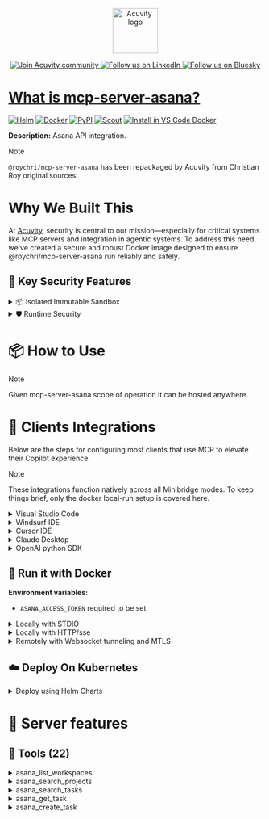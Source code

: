 <p align="center">
  <a href="https://acuvity.ai">
    <picture>
      <img src="https://mma.prnewswire.com/media/2544052/Acuvity__Logo.jpg" height="90" alt="Acuvity logo"/>
    </picture>
  </a>
</p>
<p align="center">
  <a href="https://discord.gg/BkU7fBkrNk">
    <img src="https://img.shields.io/badge/Acuvity-Join-7289DA?logo=discord&logoColor=fff" alt="Join Acuvity community" />
  </a>
<a href="https://www.linkedin.com/company/acuvity/">
    <img src="https://img.shields.io/badge/LinkedIn-Follow-7289DA" alt="Follow us on LinkedIn" />
  </a>
<a href="https://bsky.app/profile/acuvity.bsky.social">
    <img src="https://img.shields.io/badge/Bluesky-Follow-7289DA"?logo=bluesky&logoColor=fff" alt="Follow us on Bluesky" />
</p>


# What is mcp-server-asana?

[![Helm](https://img.shields.io/badge/1.0.0-3775A9?logo=helm&label=Charts&logoColor=fff)](https://hub.docker.com/r/acuvity/mcp-server-asana/tags/)
[![Docker](https://img.shields.io/docker/image-size/acuvity/mcp-server-asana/1.7.0?logo=docker&logoColor=fff&label=1.7.0)](https://hub.docker.com/r/acuvity/mcp-server-asana)
[![PyPI](https://img.shields.io/badge/1.7.0-3775A9?logo=pypi&logoColor=fff&label=@roychri/mcp-server-asana)](https://github.com/roychri/mcp-server-asana)
[![Scout](https://img.shields.io/badge/Active-3775A9?logo=docker&logoColor=fff&label=Scout)](https://hub.docker.com/r/acuvity/mcp-server-fetch/)
[![Install in VS Code Docker](https://img.shields.io/badge/VS_Code-One_click_install-0078d7?logo=githubcopilot)](https://insiders.vscode.dev/redirect/mcp/install?name=mcp-server-asana&config=%7B%22args%22%3A%5B%22run%22%2C%22-i%22%2C%22--rm%22%2C%22--read-only%22%2C%22-e%22%2C%22ASANA_ACCESS_TOKEN%22%2C%22docker.io%2Facuvity%2Fmcp-server-asana%3A1.7.0%22%5D%2C%22command%22%3A%22docker%22%7D)

**Description:** Asana API integration.

> [!NOTE]
> `@roychri/mcp-server-asana` has been repackaged by Acuvity from Christian Roy original sources.

# Why We Built This

At [Acuvity](https://acuvity.ai), security is central to our mission—especially for critical systems like MCP servers and integration in agentic systems.
To address this need, we've created a secure and robust Docker image designed to ensure @roychri/mcp-server-asana run reliably and safely.

## 🔐 Key Security Features

<details>
<summary>📦 Isolated Immutable Sandbox </summary>

- **Isolated Execution**: All tools run within secure, containerized sandboxes to enforce process isolation and prevent lateral movement.
- **Non-root by Default**: Enforces least-privilege principles, minimizing the impact of potential security breaches.
- **Read-only Filesystem**: Ensures runtime immutability, preventing unauthorized modification.
- **Version Pinning**: Guarantees consistency and reproducibility across deployments by locking tool and dependency versions.
- **CVE Scanning**: Continuously scans images for known vulnerabilities using [Docker Scout](https://docs.docker.com/scout/) to support proactive mitigation.
- **SBOM & Provenance**: Delivers full supply chain transparency by embedding metadata and traceable build information."
</details>

<details>
<summary>🛡️ Runtime Security</summary>

**Minibridge Integration**: [Minibridge](https://github.com/acuvity/minibridge) establishes secure Agent-to-MCP connectivity, supports Rego/HTTP-based policy enforcement 🕵️, and simplifies orchestration.

Minibridge includes built-in guardrails that protect MCP server integrity and detect suspicious behaviors in real-time.:

- **Integrity Checks**: Ensures authenticity with runtime component hashing.
- **Threat Detection & Prevention with built-in Rego Policy**:
  - Covert‐instruction screening: Blocks any tool description or call arguments that match a wide list of "hidden prompt" phrases (e.g., "do not tell", "ignore previous instructions", Unicode steganography).
  - Schema-key misuse guard: Rejects tools or call arguments that expose internal-reasoning fields such as note, debug, context, etc., preventing jailbreaks that try to surface private metadata.
  - Sensitive-resource exposure check: Denies tools whose descriptions - or call arguments - reference paths, files, or patterns typically associated with secrets (e.g., .env, /etc/passwd, SSH keys).
  - Tool-shadowing detector: Flags wording like "instead of using" that might instruct an assistant to replace or override an existing tool with a different behavior.
  - Cross-tool ex-filtration filter: Scans responses and tool descriptions for instructions to invoke external tools not belonging to this server.
  - Credential / secret redaction mutator: Automatically replaces recognised tokens formats with `[REDACTED]` in outbound content.

These controls ensure robust runtime integrity, prevent unauthorized behavior, and provide a foundation for secure-by-design system operations.
</details>


# 📦 How to Use


> [!NOTE]
> Given mcp-server-asana scope of operation it can be hosted anywhere.

# 🧰 Clients Integrations

Below are the steps for configuring most clients that use MCP to elevate their Copilot experience.

> [!NOTE]
> These integrations function natively across all Minibridge modes.
> To keep things brief, only the docker local-run setup is covered here.

<details>
<summary>Visual Studio Code</summary>

To get started immediately, you can use the "one-click" link below:

[![Install in VS Code Docker](https://img.shields.io/badge/VS_Code-One_click_install-0078d7?logo=githubcopilot)](https://insiders.vscode.dev/redirect/mcp/install?name=mcp-server-asana&config=%7B%22args%22%3A%5B%22run%22%2C%22-i%22%2C%22--rm%22%2C%22--read-only%22%2C%22-e%22%2C%22ASANA_ACCESS_TOKEN%22%2C%22docker.io%2Facuvity%2Fmcp-server-asana%3A1.7.0%22%5D%2C%22command%22%3A%22docker%22%7D)

## Global scope

Press `ctrl + shift + p` and type `Preferences: Open User Settings JSON` to add the following section:

```json
{
  "mcp": {
    "servers": {
      "acuvity-mcp-server-asana": {
        "env": {
          "ASANA_ACCESS_TOKEN": "TO_BE_SET"
        },
        "command": "docker",
        "args": [
          "run",
          "-i",
          "--rm",
          "--read-only",
          "-e",
          "ASANA_ACCESS_TOKEN",
          "docker.io/acuvity/mcp-server-asana:1.7.0"
        ]
      }
    }
  }
}
```

## Workspace scope

In your workspace create a file called `.vscode/mcp.json` and add the following section:

```json
{
  "servers": {
    "acuvity-mcp-server-asana": {
      "env": {
        "ASANA_ACCESS_TOKEN": "TO_BE_SET"
      },
      "command": "docker",
      "args": [
        "run",
        "-i",
        "--rm",
        "--read-only",
        "-e",
        "ASANA_ACCESS_TOKEN",
        "docker.io/acuvity/mcp-server-asana:1.7.0"
      ]
    }
  }
}
```

> To pass secrets you should use the `promptString` input type described in the [Visual Studio Code documentation](https://code.visualstudio.com/docs/copilot/chat/mcp-servers).

</details>

<details>
<summary>Windsurf IDE</summary>

In `~/.codeium/windsurf/mcp_config.json` add the following section:

```json
{
  "mcpServers": {
    "acuvity-mcp-server-asana": {
      "env": {
        "ASANA_ACCESS_TOKEN": "TO_BE_SET"
      },
      "command": "docker",
      "args": [
        "run",
        "-i",
        "--rm",
        "--read-only",
        "-e",
        "ASANA_ACCESS_TOKEN",
        "docker.io/acuvity/mcp-server-asana:1.7.0"
      ]
    }
  }
}
```

See [Windsurf documentation](https://docs.windsurf.com/windsurf/mcp) for more info.

</details>

<details>
<summary>Cursor IDE</summary>

Add the following JSON block to your mcp configuration file:
- `~/.cursor/mcp.json` for global scope
- `.cursor/mcp.json` for project scope

```json
{
  "mcpServers": {
    "acuvity-mcp-server-asana": {
      "env": {
        "ASANA_ACCESS_TOKEN": "TO_BE_SET"
      },
      "command": "docker",
      "args": [
        "run",
        "-i",
        "--rm",
        "--read-only",
        "-e",
        "ASANA_ACCESS_TOKEN",
        "docker.io/acuvity/mcp-server-asana:1.7.0"
      ]
    }
  }
}
```

See [cursor documentation](https://docs.cursor.com/context/model-context-protocol) for more information.

</details>
<details>

<summary>Claude Desktop</summary>

In the `claude_desktop_config.json` configuration file add the following section:

```json
{
  "mcpServers": {
    "acuvity-mcp-server-asana": {
      "env": {
        "ASANA_ACCESS_TOKEN": "TO_BE_SET"
      },
      "command": "docker",
      "args": [
        "run",
        "-i",
        "--rm",
        "--read-only",
        "-e",
        "ASANA_ACCESS_TOKEN",
        "docker.io/acuvity/mcp-server-asana:1.7.0"
      ]
    }
  }
}
```

See [Anthropic documentation](https://docs.anthropic.com/en/docs/agents-and-tools/mcp) for more information.
</details>

<details>
<summary>OpenAI python SDK</summary>

## Running locally

```python
async with MCPServerStdio(
    params={
        "env": {"ASANA_ACCESS_TOKEN":"TO_BE_SET"},
        "command": "docker",
        "args": ["run","-i","--rm","--read-only","-e","ASANA_ACCESS_TOKEN","docker.io/acuvity/mcp-server-asana:1.7.0"]
    }
) as server:
    tools = await server.list_tools()
```

## Running remotely

```python
async with MCPServerSse(
    params={
        "url": "http://<ip>:<port>/sse",
    }
) as server:
    tools = await server.list_tools()
```

See [OpenAI Agents SDK docs](https://openai.github.io/openai-agents-python/mcp/) for more info.

</details>

## 🐳 Run it with Docker
**Environment variables:**
  - `ASANA_ACCESS_TOKEN` required to be set


<details>
<summary>Locally with STDIO</summary>

In your client configuration set:

- command: `docker`
- arguments: `run -i --rm --read-only -e ASANA_ACCESS_TOKEN docker.io/acuvity/mcp-server-asana:1.7.0`

</details>

<details>
<summary>Locally with HTTP/sse</summary>

Simply run as:

```console
docker run -i --rm --read-only -e ASANA_ACCESS_TOKEN docker.io/acuvity/mcp-server-asana:1.7.0
```

Add `-p <localport>:8000` to expose the port.

Then on your application/client, you can configure to use something like:

```json
{
  "mcpServers": {
    "acuvity-mcp-server-asana": {
      "url": "http://localhost:<localport>/sse",
    }
  }
}
```

You might have to use different ports for different tools.

</details>

<details>
<summary>Remotely with Websocket tunneling and MTLS </summary>

> This section assume you are familiar with TLS and certificates and will require:
> - a server certificate with proper DNS/IP field matching your tool deployment.
> - a client-ca used to sign client certificates

1. Start the server in `backend` mode
 - add an environment variable like `-e MINIBRIDGE_MODE=backend`
 - add the TLS certificates (recommended) through a volume let's say `/certs` ex (`-v $PWD/certs:/certs`)
 - instruct minibridge to use those certs with
   - `-e MINIBRIDGE_TLS_SERVER_CERT=/certs/server-cert.pem`
   - `-e MINIBRIDGE_TLS_SERVER_KEY=/certs/server-key.pem`
   - `-e MINIBRIDGE_TLS_SERVER_KEY_PASS=optional`
   - `-e MINIBRIDGE_TLS_SERVER_CLIENT_CA=/certs/client-ca.pem`

2. Start `minibridge` locally in frontend mode:
  - Get [minibridge](https://github.com/acuvity/minibridge) binary for your OS.

In your client configuration, Minibridge works like any other STDIO command.

Example for Claude Desktop:

```json
{
  "mcpServers": {
    "acuvity-mcp-server-asana": {
      "command": "minibridge",
      "args": ["frontend", "--backend", "wss://<remote-url>:8000/ws", "--tls-client-backend-ca", "/path/to/ca/that/signed/the/server-cert.pem/ca.pem", "--tls-client-cert", "/path/to/client-cert.pem", "--tls-client-key", "/path/to/client-key.pem"]
    }
  }
}
```

That's it.

Of course there are plenty of other options that minibridge can provide.

Don't be shy to ask question either.

</details>

## ☁️ Deploy On Kubernetes

<details>
<summary>Deploy using Helm Charts</summary>

### Chart settings requirements

This chart requires some mandatory information to be installed.

**Mandatory Secrets**:
  - `ASANA_ACCESS_TOKEN` secret to be set as secrets.ASANA_ACCESS_TOKEN either by `.value` or from existing with `.valueFrom`

### How to install

You can inspect the chart:

```console
helm show chart oci://docker.io/acuvity/mcp-server-asana --version 1.0.0-
````

You can inspect the values that you can configure:

```console
helm show values oci://docker.io/acuvity/mcp-server-asana --version 1.0.0
````

Install with helm

```console
helm install mcp-server-asana oci://docker.io/acuvity/mcp-server-asana --version 1.0.0
```

From there your MCP server mcp-server-asana will be reachable by default through `http/sse` from inside the cluster using the Kubernetes Service `mcp-server-asana` on port `8000` by default. You can change that by looking at the `service` section of the `values.yaml` file.

### How to Monitor

The deployment will create a Kubernetes service with a `healthPort`, that is used for liveness probes and readiness probes. This health port can also be used by the monitoring stack of your choice and exposes metrics under the `/metrics` path.

See full charts [Readme](https://github.com/acuvity/mcp-servers-registry/tree/main/mcp-server-asana/charts/mcp-server-asana/README.md) for more details about settings.

</details>

# 🧠 Server features

## 🧰 Tools (22)
<details>
<summary>asana_list_workspaces</summary>

**Description**:

```
List all available workspaces in Asana
```

**Parameter**:

| Name | Type | Description | Required? |
|-----------|------|-------------|-----------|
| opt_fields | string | Comma-separated list of optional fields to include | No
</details>
<details>
<summary>asana_search_projects</summary>

**Description**:

```
Search for projects in Asana using name pattern matching
```

**Parameter**:

| Name | Type | Description | Required? |
|-----------|------|-------------|-----------|
| archived | boolean | Only return archived projects | No
| name_pattern | string | Regular expression pattern to match project names | Yes
| opt_fields | string | Comma-separated list of optional fields to include | No
| workspace | string | The workspace to search in | Yes
</details>
<details>
<summary>asana_search_tasks</summary>

**Description**:

```
Search tasks in a workspace with advanced filtering options
```

**Parameter**:

| Name | Type | Description | Required? |
|-----------|------|-------------|-----------|
| assigned_by_any | string | Comma-separated list of user IDs | No
| assigned_by_not | string | Comma-separated list of user IDs to exclude | No
| assignee_any | string | Comma-separated list of user IDs | No
| assignee_not | string | Comma-separated list of user IDs to exclude | No
| commented_on_by_not | string | Comma-separated list of user IDs to exclude | No
| completed | boolean | Filter for completed tasks | No
| completed_at_after | string | ISO 8601 datetime string | No
| completed_at_before | string | ISO 8601 datetime string | No
| completed_on | string | ISO 8601 date string or null | No
| completed_on_after | string | ISO 8601 date string | No
| completed_on_before | string | ISO 8601 date string | No
| created_at_after | string | ISO 8601 datetime string | No
| created_at_before | string | ISO 8601 datetime string | No
| created_by_any | string | Comma-separated list of user IDs | No
| created_by_not | string | Comma-separated list of user IDs to exclude | No
| created_on | string | ISO 8601 date string or null | No
| created_on_after | string | ISO 8601 date string | No
| created_on_before | string | ISO 8601 date string | No
| custom_fields | object | Object containing custom field filters. Keys should be in the format "{gid}.{operation}" where operation can be:
- {gid}.is_set: Boolean - For all custom field types, check if value is set
- {gid}.value: String|Number|String(enum_option_gid) - Direct value match for Text, Number or Enum fields
- {gid}.starts_with: String - For Text fields only, check if value starts with string
- {gid}.ends_with: String - For Text fields only, check if value ends with string
- {gid}.contains: String - For Text fields only, check if value contains string
- {gid}.less_than: Number - For Number fields only, check if value is less than number
- {gid}.greater_than: Number - For Number fields only, check if value is greater than number

Example: { "12345.value": "high", "67890.contains": "urgent" } | No
| due_at_after | string | ISO 8601 datetime string | No
| due_at_before | string | ISO 8601 datetime string | No
| due_on | string | ISO 8601 date string or null | No
| due_on_after | string | ISO 8601 date string | No
| due_on_before | string | ISO 8601 date string | No
| followers_not | string | Comma-separated list of user IDs to exclude | No
| has_attachment | boolean | Filter for tasks with attachments | No
| is_blocked | boolean | Filter for tasks with incomplete dependencies | No
| is_blocking | boolean | Filter for incomplete tasks with dependents | No
| is_subtask | boolean | Filter for subtasks | No
| liked_by_not | string | Comma-separated list of user IDs to exclude | No
| modified_at_after | string | ISO 8601 datetime string | No
| modified_at_before | string | ISO 8601 datetime string | No
| modified_on | string | ISO 8601 date string or null | No
| modified_on_after | string | ISO 8601 date string | No
| modified_on_before | string | ISO 8601 date string | No
| opt_fields | string | Comma-separated list of optional fields to include | No
| portfolios_any | string | Comma-separated list of portfolio IDs | No
| projects_all | string | Comma-separated list of project IDs that must all match | No
| projects_any | string | Comma-separated list of project IDs | No
| projects_not | string | Comma-separated list of project IDs to exclude | No
| resource_subtype | string | Filter by task subtype (e.g. milestone) | No
| sections_all | string | Comma-separated list of section IDs that must all match | No
| sections_any | string | Comma-separated list of section IDs | No
| sections_not | string | Comma-separated list of section IDs to exclude | No
| sort_ascending | boolean | Sort in ascending order | No
| sort_by | string | Sort by: due_date, created_at, completed_at, likes, modified_at | No
| start_on | string | ISO 8601 date string or null | No
| start_on_after | string | ISO 8601 date string | No
| start_on_before | string | ISO 8601 date string | No
| tags_all | string | Comma-separated list of tag IDs that must all match | No
| tags_any | string | Comma-separated list of tag IDs | No
| tags_not | string | Comma-separated list of tag IDs to exclude | No
| teams_any | string | Comma-separated list of team IDs | No
| text | string | Text to search for in task names and descriptions | No
| workspace | string | The workspace to search in | Yes
</details>
<details>
<summary>asana_get_task</summary>

**Description**:

```
Get detailed information about a specific task
```

**Parameter**:

| Name | Type | Description | Required? |
|-----------|------|-------------|-----------|
| opt_fields | string | Comma-separated list of optional fields to include | No
| task_id | string | The task ID to retrieve | Yes
</details>
<details>
<summary>asana_create_task</summary>

**Description**:

```
Create a new task in a project
```

**Parameter**:

| Name | Type | Description | Required? |
|-----------|------|-------------|-----------|
| assignee | string | Assignee (can be 'me' or a user ID) | No
| custom_fields | object | Object mapping custom field GID strings to their values. For enum fields use the enum option GID as the value. | No
| due_on | string | Due date in YYYY-MM-DD format | No
| followers | array | Array of user IDs to add as followers | No
| html_notes | string | HTML-like formatted description of the task. Does not support ALL HTML tags. Only a subset. The only allowed TAG in the HTML are: <body> <h1> <h2> <ol> <ul> <li> <strong> <em> <u> <s> <code> <pre> <blockquote> <a data-asana-type="" data-asana-gid=""> <hr> <img> <table> <tr> <td>. No other tags are allowed. Use the \n to create a newline. Do not use \n after <body>. Example: <body><h1>Motivation</h1>
A customer called in to complain
<h1>Goal</h1>
Fix the problem</body> | No
| name | string | Name of the task | Yes
| notes | string | Description of the task | No
| parent | string | The parent task ID to set this task under | No
| project_id | string | The project to create the task in | Yes
| projects | array | Array of project IDs to add this task to | No
| resource_subtype | string | The type of the task. Can be one of 'default_task' or 'milestone' | No
</details>
<details>
<summary>asana_get_task_stories</summary>

**Description**:

```
Get comments and stories for a specific task
```

**Parameter**:

| Name | Type | Description | Required? |
|-----------|------|-------------|-----------|
| opt_fields | string | Comma-separated list of optional fields to include | No
| task_id | string | The task ID to get stories for | Yes
</details>
<details>
<summary>asana_update_task</summary>

**Description**:

```
Update an existing task's details
```

**Parameter**:

| Name | Type | Description | Required? |
|-----------|------|-------------|-----------|
| assignee | string | New assignee (can be 'me' or a user ID) | No
| completed | boolean | Mark task as completed or not | No
| custom_fields | object | Object mapping custom field GID strings to their values. For enum fields use the enum option GID as the value. | No
| due_on | string | New due date in YYYY-MM-DD format | No
| name | string | New name for the task | No
| notes | string | New description for the task | No
| resource_subtype | string | The type of the task. Can be one of 'default_task' or 'milestone' | No
| task_id | string | The task ID to update | Yes
</details>
<details>
<summary>asana_get_project</summary>

**Description**:

```
Get detailed information about a specific project
```

**Parameter**:

| Name | Type | Description | Required? |
|-----------|------|-------------|-----------|
| opt_fields | string | Comma-separated list of optional fields to include | No
| project_id | string | The project ID to retrieve | Yes
</details>
<details>
<summary>asana_get_project_task_counts</summary>

**Description**:

```
Get the number of tasks in a project
```

**Parameter**:

| Name | Type | Description | Required? |
|-----------|------|-------------|-----------|
| opt_fields | string | Comma-separated list of optional fields to include | No
| project_id | string | The project ID to get task counts for | Yes
</details>
<details>
<summary>asana_get_project_sections</summary>

**Description**:

```
Get sections in a project
```

**Parameter**:

| Name | Type | Description | Required? |
|-----------|------|-------------|-----------|
| opt_fields | string | Comma-separated list of optional fields to include | No
| project_id | string | The project ID to get sections for | Yes
</details>
<details>
<summary>asana_create_task_story</summary>

**Description**:

```
Create a comment or story on a task
```

**Parameter**:

| Name | Type | Description | Required? |
|-----------|------|-------------|-----------|
| opt_fields | string | Comma-separated list of optional fields to include | No
| task_id | string | The task ID to add the story to | Yes
| text | string | The text content of the story/comment | Yes
</details>
<details>
<summary>asana_add_task_dependencies</summary>

**Description**:

```
Set dependencies for a task
```

**Parameter**:

| Name | Type | Description | Required? |
|-----------|------|-------------|-----------|
| dependencies | array | Array of task IDs that this task depends on | Yes
| task_id | string | The task ID to add dependencies to | Yes
</details>
<details>
<summary>asana_add_task_dependents</summary>

**Description**:

```
Set dependents for a task (tasks that depend on this task)
```

**Parameter**:

| Name | Type | Description | Required? |
|-----------|------|-------------|-----------|
| dependents | array | Array of task IDs that depend on this task | Yes
| task_id | string | The task ID to add dependents to | Yes
</details>
<details>
<summary>asana_create_subtask</summary>

**Description**:

```
Create a new subtask for an existing task
```

**Parameter**:

| Name | Type | Description | Required? |
|-----------|------|-------------|-----------|
| assignee | string | Assignee (can be 'me' or a user ID) | No
| due_on | string | Due date in YYYY-MM-DD format | No
| name | string | Name of the subtask | Yes
| notes | string | Description of the subtask | No
| opt_fields | string | Comma-separated list of optional fields to include | No
| parent_task_id | string | The parent task ID to create the subtask under | Yes
</details>
<details>
<summary>asana_get_multiple_tasks_by_gid</summary>

**Description**:

```
Get detailed information about multiple tasks by their GIDs (maximum 25 tasks)
```

**Parameter**:

| Name | Type | Description | Required? |
|-----------|------|-------------|-----------|
| opt_fields | string | Comma-separated list of optional fields to include | No
| task_ids | any | Array or comma-separated string of task GIDs to retrieve (max 25) | Yes
</details>
<details>
<summary>asana_get_project_status</summary>

**Description**:

```
Get a project status update
```

**Parameter**:

| Name | Type | Description | Required? |
|-----------|------|-------------|-----------|
| opt_fields | string | Comma-separated list of optional fields to include | No
| project_status_gid | string | The project status GID to retrieve | Yes
</details>
<details>
<summary>asana_get_project_statuses</summary>

**Description**:

```
Get all status updates for a project
```

**Parameter**:

| Name | Type | Description | Required? |
|-----------|------|-------------|-----------|
| limit | number | Results per page (1-100) | No
| offset | string | Pagination offset token | No
| opt_fields | string | Comma-separated list of optional fields to include | No
| project_gid | string | The project GID to get statuses for | Yes
</details>
<details>
<summary>asana_create_project_status</summary>

**Description**:

```
Create a new status update for a project
```

**Parameter**:

| Name | Type | Description | Required? |
|-----------|------|-------------|-----------|
| color | string | The color of the status (green, yellow, red) | No
| html_text | string | HTML formatted text for the status update | No
| opt_fields | string | Comma-separated list of optional fields to include | No
| project_gid | string | The project GID to create the status for | Yes
| text | string | The text content of the status update | Yes
| title | string | The title of the status update | No
</details>
<details>
<summary>asana_delete_project_status</summary>

**Description**:

```
Delete a project status update
```

**Parameter**:

| Name | Type | Description | Required? |
|-----------|------|-------------|-----------|
| project_status_gid | string | The project status GID to delete | Yes
</details>
<details>
<summary>asana_set_parent_for_task</summary>

**Description**:

```
Set the parent of a task and position the subtask within the other subtasks of that parent
```

**Parameter**:

| Name | Type | Description | Required? |
|-----------|------|-------------|-----------|
| data | any | not set | Yes
| opts | any | not set | No
| task_id | string | The task ID to operate on | Yes
</details>
<details>
<summary>asana_get_tasks_for_tag</summary>

**Description**:

```
Get tasks for a specific tag
```

**Parameter**:

| Name | Type | Description | Required? |
|-----------|------|-------------|-----------|
| limit | integer | The number of objects to return per page. The value must be between 1 and 100. | No
| offset | string | An offset to the next page returned by the API. | No
| opt_fields | string | Comma-separated list of optional fields to include | No
| opt_pretty | boolean | Provides the response in a 'pretty' format | No
| tag_gid | string | The tag GID to retrieve tasks for | Yes
</details>
<details>
<summary>asana_get_tags_for_workspace</summary>

**Description**:

```
Get tags in a workspace
```

**Parameter**:

| Name | Type | Description | Required? |
|-----------|------|-------------|-----------|
| limit | integer | Results per page. The number of objects to return per page. The value must be between 1 and 100. | No
| offset | string | Offset token. An offset to the next page returned by the API. | No
| opt_fields | string | Comma-separated list of optional fields to include | No
| workspace_gid | string | Globally unique identifier for the workspace or organization | Yes
</details>

## 📝 Prompts (3)
<details>
<summary>task-summary</summary>

**Description**:

```
Get a summary and status update for a task based on its notes, custom fields and comments
```

**Parameter**:

| Argument | Description | Required |
|-----------|------|-------------|
| task_id | The task ID to get summary for |Yes |
<details>
<summary>task-completeness</summary>

**Description**:

```
Analyze if a task description contains all necessary details for completion
```

**Parameter**:

| Argument | Description | Required |
|-----------|------|-------------|
| task_id | The task ID or URL to analyze |Yes |
<details>
<summary>create-task</summary>

**Description**:

```
Create a new task with specified details
```

**Parameter**:

| Argument | Description | Required |
|-----------|------|-------------|
| project_name | The name of the Asana project where the task should be created |Yes |
| title | The title of the task |Yes |
| notes | Notes or description for the task |No |
| due_date | Due date for the task (YYYY-MM-DD format) |No |

</details>


# 🔐 Resource SBOM

Minibridge will perform hash checks for the following resources. The hashes are given as references and are the sha256 sum of the description.

| Resource | Name | Parameter | Hash |
|-----------|------|------|------|
| prompts | create-task | description | ef2bf4cf1171403456efde64e512f1dc747f67226648eb0c3f6ebb721b902f7e |
| prompts | create-task | due_date | 1e9af4d07246b3de2b2ee3316103f70f0e3d648468ad2aef9af559062d253519 |
| prompts | create-task | notes | dca1a8296d13ab4754cc93b2d923e9510ab40c78b50484bccb657eb729764a81 |
| prompts | create-task | project_name | 3c496caa6cb9b444ad71730074c988cab465fa225bb0ababcd2d4701eb62901d |
| prompts | create-task | title | d8da4c4d3526af1a57622c424e319610776173949629e64383033f6f28dae876 |
| prompts | task-completeness | description | 11bb9c71cd8e51785c11222bec854455afccb24cd853d2ff74d7ba3946128571 |
| prompts | task-completeness | task_id | f78e647c34a2c96b7bff023f520ca2f6ff4d71e4f317496df44810658bcef098 |
| prompts | task-summary | description | 2cff30a50d2c96dd1e2b6d1ad2d4745e683fa0962a22e4ece0fafa161f059edd |
| prompts | task-summary | task_id | 3dfdc18e1f23a15b26832b738fa25ebf48853051fdfedf4e07c84f431911c71d |
| tools | asana_add_task_dependencies | description | d32fd56574de2103751c42911a3affc7c05a3b2460d1e89447ea8853a7f1593b |
| tools | asana_add_task_dependencies | dependencies | 96bb442490ee7e72d93d93f218793bd6cd46e72ec0f11edda34e34c1b6502d78 |
| tools | asana_add_task_dependencies | task_id | aef1a766ee8802da1a26638a2faaf698606b7cde85b7926023611f201d497dc4 |
| tools | asana_add_task_dependents | description | 14c2a23582926adb7eeeb9ed296c9faf28328008c2b75325b2c3fff91489d0fa |
| tools | asana_add_task_dependents | dependents | 1def03152a648aa9a30854aa779859c4a9b24eaa59acb1e16f9222e680ad1202 |
| tools | asana_add_task_dependents | task_id | 80039f1dc430aa74b03e88a6790e2077f45d64ac102fe4cad0e439e28833ae9f |
| tools | asana_create_project_status | description | da53f764cc00160e25327399e97957c0037b398a87a8306c77a8a94930e73c31 |
| tools | asana_create_project_status | color | 26b22f769724651fedb8492940742a416d38f415ee786b4667c6c5baef2abc2e |
| tools | asana_create_project_status | html_text | 278c495b02ced56ed50a9c44582a364db6badd0e35994d949bbd8d5762f5558a |
| tools | asana_create_project_status | opt_fields | 9dda551c97262cd3016e2f2352c352c6a64ffa383d9a2e75b785dee100cd5bed |
| tools | asana_create_project_status | project_gid | a93ee08cbd122d9d4e72de0b1176a02f43295e8d541927460a26efbafb5337c2 |
| tools | asana_create_project_status | text | 89a70b218beefe9b17e464be6bac085a5365533f690d3232dcbfdb637ca739d3 |
| tools | asana_create_project_status | title | b8017abc5b8970caef50fce2f38efbee50f0e4eecd4ad76ad133fb2849c69c59 |
| tools | asana_create_subtask | description | 70f4f8d795b562bc5fefa2963283c979a40de3a92acd90cc7186d7d171507b9a |
| tools | asana_create_subtask | assignee | bc5272b7abc6993a6ab294cf3725ded994c0b607e164004a77b1b577ab49d49b |
| tools | asana_create_subtask | due_on | 21e135937bb93d6ed0f232d5dbe842929b58ab5130cafe9be7dcba837203bea8 |
| tools | asana_create_subtask | name | e06f72dfe1ec9bd043e1bd43c1a1c0d91a52363ba61bc25dfc5060b9c74bedbb |
| tools | asana_create_subtask | notes | cec0f204e6a1b639ccabc452ecb5d36eccd7c3cd419c47735cdda5359af0fe03 |
| tools | asana_create_subtask | opt_fields | 9dda551c97262cd3016e2f2352c352c6a64ffa383d9a2e75b785dee100cd5bed |
| tools | asana_create_subtask | parent_task_id | 70a8662aef3eeb608d507118768bbc831bd98072ad6a9aab209097d524d8955d |
| tools | asana_create_task | description | c23c7e418e4ec60ecf4c87af245649dcac85bf197620b39803ac4f081b12f447 |
| tools | asana_create_task | assignee | bc5272b7abc6993a6ab294cf3725ded994c0b607e164004a77b1b577ab49d49b |
| tools | asana_create_task | custom_fields | f0d14e376ebca9bb027f0238cf0cd8aef43ee4a9b777dd396bb7fd838a9283cd |
| tools | asana_create_task | due_on | 21e135937bb93d6ed0f232d5dbe842929b58ab5130cafe9be7dcba837203bea8 |
| tools | asana_create_task | followers | c7409785bdb367b99dfc71805a449a78170fd2c9362986f1905d94b812cdd3b5 |
| tools | asana_create_task | html_notes | 86ad39ec2a222c3e284f4cf480188d677bc9255e820f8f8ec962db060fdbea11 |
| tools | asana_create_task | name | 5362f769279c77085e52d04dc2f152827490059c61f5ed6d1996c37f87acb710 |
| tools | asana_create_task | notes | e2e7e8c11e7e795951b86786622612b34e22f9f055de975624246c0b2d9be26e |
| tools | asana_create_task | parent | 457dada16f09c3ebceb339d96fd964cdcc47076118fc424e278b430ed1a1503f |
| tools | asana_create_task | project_id | 4ca4b40fe8cddec1509564149f0946c089ca481daf2ffdf3367364342fd3f269 |
| tools | asana_create_task | projects | d4614a5cdc125e77cf18255bd75535a4ca9f0fa32cef10471d7031d67be18979 |
| tools | asana_create_task | resource_subtype | 5fe76412323c750c22bcb1ea9eb80b417084ed611989ba580a3467519cd04bde |
| tools | asana_create_task_story | description | 58e383048a725fe7119ac9fd8709c634e04002a06e9b732e87f0ba18143ecf86 |
| tools | asana_create_task_story | opt_fields | 9dda551c97262cd3016e2f2352c352c6a64ffa383d9a2e75b785dee100cd5bed |
| tools | asana_create_task_story | task_id | c6e6c0498aeb696b7ff1be3c6aa0af1079373733077095b30f932ff3b45b88e4 |
| tools | asana_create_task_story | text | 4f5b962be5c656efa99679c8666c023ee9dab29e86b482f169105141bacaaf52 |
| tools | asana_delete_project_status | description | 052d463f46c857d1ed8168dddc0b67f485756d5c1f4139e2e39ff502aeceb07a |
| tools | asana_delete_project_status | project_status_gid | 4fb1620efecca77fbb3369b7a097e53a960a8a3accca6c447f5804a9c6ecac5d |
| tools | asana_get_multiple_tasks_by_gid | description | 19641b140af5b31751be9c3260772fc4b8853121b6136af8b84dd93f63886cf7 |
| tools | asana_get_multiple_tasks_by_gid | opt_fields | 9dda551c97262cd3016e2f2352c352c6a64ffa383d9a2e75b785dee100cd5bed |
| tools | asana_get_multiple_tasks_by_gid | task_ids | cb5c3313d3887c72636a9800b3ac8896441dc84cd094b986c4dd1347ac60cbd4 |
| tools | asana_get_project | description | a20ba6be15b4a0732c9eae9cbc067ebe85c7a002bcaeb380fd4d40e8f1c00113 |
| tools | asana_get_project | opt_fields | 9dda551c97262cd3016e2f2352c352c6a64ffa383d9a2e75b785dee100cd5bed |
| tools | asana_get_project | project_id | 77d7e81f188b6ad66f5f3cecdae26ab5bf37a82e1fc3df8af450991d676e0536 |
| tools | asana_get_project_sections | description | 5d252b58dbb43470b9d65504aa614e071eb6818edb74fee9c65271f2fb8c7862 |
| tools | asana_get_project_sections | opt_fields | 9dda551c97262cd3016e2f2352c352c6a64ffa383d9a2e75b785dee100cd5bed |
| tools | asana_get_project_sections | project_id | 2d0ae1e620a21f8a60fcf983eef80e7a81b6d92631f6cd6ff6daab0f07b5b181 |
| tools | asana_get_project_status | description | 7118d8d7036a9299cb602985f7b71e3d8ca69521e7d7867261d79d5a18d1f640 |
| tools | asana_get_project_status | opt_fields | 9dda551c97262cd3016e2f2352c352c6a64ffa383d9a2e75b785dee100cd5bed |
| tools | asana_get_project_status | project_status_gid | ccd3e275077efe2aaf9f79ad9498f944cb03f392c1eb13901e0d51377cf4da0f |
| tools | asana_get_project_statuses | description | 6aa8858bd2a9af5b987ac9b24f2295aa0244db56712abdd50a70d3eacbfc3a5d |
| tools | asana_get_project_statuses | limit | d03f5766ac9c4149ebd39769582e65a2ff2fc0d348932d0883e67eba49be786a |
| tools | asana_get_project_statuses | offset | 1b228d1b190aa9087ec05ad28810146f9688281055753a2b4d209c5d25172e93 |
| tools | asana_get_project_statuses | opt_fields | 9dda551c97262cd3016e2f2352c352c6a64ffa383d9a2e75b785dee100cd5bed |
| tools | asana_get_project_statuses | project_gid | e9e1afb3c289b591c0949b644140706f0fe82dac31b4cccf250eac57f2284b92 |
| tools | asana_get_project_task_counts | description | d6f55d4556a66caa61bc01b45227e971db414320e04f4fab4877067085e835ac |
| tools | asana_get_project_task_counts | opt_fields | 9dda551c97262cd3016e2f2352c352c6a64ffa383d9a2e75b785dee100cd5bed |
| tools | asana_get_project_task_counts | project_id | a8aca7ab1398a0d47ee2d7a1cdcdd87582b31607b2b851ed4459ad1d1d1b8e42 |
| tools | asana_get_tags_for_workspace | description | bdc0a8cd01a2c49221b7f9445f5e425c9aec0ce604602c8731cffd332e63ca56 |
| tools | asana_get_tags_for_workspace | limit | ffbee25753639cab74591413831f32462f0a3ce0bf6e7457539080e029295044 |
| tools | asana_get_tags_for_workspace | offset | 7bd23006991d2017bd74097ab5334950ac2f0baeada7d99de848fbbb2f133970 |
| tools | asana_get_tags_for_workspace | opt_fields | 9dda551c97262cd3016e2f2352c352c6a64ffa383d9a2e75b785dee100cd5bed |
| tools | asana_get_tags_for_workspace | workspace_gid | 709303f231c1986443ecace03c0258c2ee9e912fcf02ffab14cd6d3352095150 |
| tools | asana_get_task | description | ad4f4d05452acb4fdba248caac9af8af662d342e9cd2027a9d46c30bd565057f |
| tools | asana_get_task | opt_fields | 9dda551c97262cd3016e2f2352c352c6a64ffa383d9a2e75b785dee100cd5bed |
| tools | asana_get_task | task_id | 54cce24b9fc29455ac3e4176308928e73a2af483eac0a870aff7c9c1828f0f2e |
| tools | asana_get_task_stories | description | 9d5f2feea90a3046c65f4c56c11320c2175ae95707678117061b3a82a0c89239 |
| tools | asana_get_task_stories | opt_fields | 9dda551c97262cd3016e2f2352c352c6a64ffa383d9a2e75b785dee100cd5bed |
| tools | asana_get_task_stories | task_id | 3dc6c20c528c6d4968e59790f5f2a339ff0a0a59b30755189b6ebc0f6f5cde48 |
| tools | asana_get_tasks_for_tag | description | a999946fc3dba65bc12315fe1a8acb0de1f38ab80d400acf3e650427b620e920 |
| tools | asana_get_tasks_for_tag | limit | 959b6a6d1a0174ab07754999fa557be7476b33f5f1faeffb58e0cd2be53805c1 |
| tools | asana_get_tasks_for_tag | offset | d13d8b72ea3e2b6408e90178f39e7a3c8846dd7945a655918b83640160f73a5c |
| tools | asana_get_tasks_for_tag | opt_fields | 9dda551c97262cd3016e2f2352c352c6a64ffa383d9a2e75b785dee100cd5bed |
| tools | asana_get_tasks_for_tag | opt_pretty | c6f5338b66c9b8e5e1ac79d470615416cf56cfa89660e8cd880f5cc2ed14e9eb |
| tools | asana_get_tasks_for_tag | tag_gid | 8b8acc5ca48cc7a8100e7801ebf27b5b66754aebba4e67d0f6fed2859d247a5e |
| tools | asana_list_workspaces | description | 8161bb783b898dbae5c7923ed647800435e2cc21946a2d1cf25dd5c2d86f93eb |
| tools | asana_list_workspaces | opt_fields | 9dda551c97262cd3016e2f2352c352c6a64ffa383d9a2e75b785dee100cd5bed |
| tools | asana_search_projects | description | 464076832aa6aa0d18287e6ab64eabbc0e7d289e1b10d854968da7294ff94217 |
| tools | asana_search_projects | archived | f43ae20b80d17f8d7c5fe27dfa6f62efb78adf356122b55c714e44d8014a16e6 |
| tools | asana_search_projects | name_pattern | ca3f077301d162cffb8fb2aa4e1450e7bf253b52df36ed17f09a7f8c6dfadbbb |
| tools | asana_search_projects | opt_fields | 9dda551c97262cd3016e2f2352c352c6a64ffa383d9a2e75b785dee100cd5bed |
| tools | asana_search_projects | workspace | 0dd39fd3a709675b50a1b00477aff61b08b0db83dfc027a52b0279200ac2234a |
| tools | asana_search_tasks | description | d069ea32d7ab496cf2d2566974981ece2e2f7c1942f3dc687c116a0cc7df6b97 |
| tools | asana_search_tasks | assigned_by_any | 7eb49f2f42318bdc2f5872a6f995917f0a36fd5c79d202ba574bec33dda306f5 |
| tools | asana_search_tasks | assigned_by_not | 7e0e0b47086d406881d46a556abba2ce7ae150f08b4d23624b8fbfe41196433b |
| tools | asana_search_tasks | assignee_any | 7eb49f2f42318bdc2f5872a6f995917f0a36fd5c79d202ba574bec33dda306f5 |
| tools | asana_search_tasks | assignee_not | 7e0e0b47086d406881d46a556abba2ce7ae150f08b4d23624b8fbfe41196433b |
| tools | asana_search_tasks | commented_on_by_not | 7e0e0b47086d406881d46a556abba2ce7ae150f08b4d23624b8fbfe41196433b |
| tools | asana_search_tasks | completed | 9720bebca6767230aea9f38bd0d3846d7bcc6376830023ba4325513494520b4b |
| tools | asana_search_tasks | completed_at_after | 85186527dbf79d5fb3301accef0f977e3933572fb73159de7a3a0308e24af8ac |
| tools | asana_search_tasks | completed_at_before | 85186527dbf79d5fb3301accef0f977e3933572fb73159de7a3a0308e24af8ac |
| tools | asana_search_tasks | completed_on | b2ea66c98d136cd7f6a9e9a2cfed4ab6006c65fc844f13641c361c1f1bbd3660 |
| tools | asana_search_tasks | completed_on_after | dda0a3bed416c36d4b2f2aea7a6558d86db2066a27590a378991bd9f3bab5969 |
| tools | asana_search_tasks | completed_on_before | dda0a3bed416c36d4b2f2aea7a6558d86db2066a27590a378991bd9f3bab5969 |
| tools | asana_search_tasks | created_at_after | 85186527dbf79d5fb3301accef0f977e3933572fb73159de7a3a0308e24af8ac |
| tools | asana_search_tasks | created_at_before | 85186527dbf79d5fb3301accef0f977e3933572fb73159de7a3a0308e24af8ac |
| tools | asana_search_tasks | created_by_any | 7eb49f2f42318bdc2f5872a6f995917f0a36fd5c79d202ba574bec33dda306f5 |
| tools | asana_search_tasks | created_by_not | 7e0e0b47086d406881d46a556abba2ce7ae150f08b4d23624b8fbfe41196433b |
| tools | asana_search_tasks | created_on | b2ea66c98d136cd7f6a9e9a2cfed4ab6006c65fc844f13641c361c1f1bbd3660 |
| tools | asana_search_tasks | created_on_after | dda0a3bed416c36d4b2f2aea7a6558d86db2066a27590a378991bd9f3bab5969 |
| tools | asana_search_tasks | created_on_before | dda0a3bed416c36d4b2f2aea7a6558d86db2066a27590a378991bd9f3bab5969 |
| tools | asana_search_tasks | custom_fields | a6f8007a9660510f54b81df8bb01d7659151b257815ec8e8e8d2264cfeb0bd15 |
| tools | asana_search_tasks | due_at_after | 85186527dbf79d5fb3301accef0f977e3933572fb73159de7a3a0308e24af8ac |
| tools | asana_search_tasks | due_at_before | 85186527dbf79d5fb3301accef0f977e3933572fb73159de7a3a0308e24af8ac |
| tools | asana_search_tasks | due_on | b2ea66c98d136cd7f6a9e9a2cfed4ab6006c65fc844f13641c361c1f1bbd3660 |
| tools | asana_search_tasks | due_on_after | dda0a3bed416c36d4b2f2aea7a6558d86db2066a27590a378991bd9f3bab5969 |
| tools | asana_search_tasks | due_on_before | dda0a3bed416c36d4b2f2aea7a6558d86db2066a27590a378991bd9f3bab5969 |
| tools | asana_search_tasks | followers_not | 7e0e0b47086d406881d46a556abba2ce7ae150f08b4d23624b8fbfe41196433b |
| tools | asana_search_tasks | has_attachment | c023e91560f82865e3834dde9b17a855757168eafdc7716c0aadfd5bc0faf9f8 |
| tools | asana_search_tasks | is_blocked | 56390970f1d4e0bad13e8632ead9f2b2d7356d01506621f2eeebcaab6022152d |
| tools | asana_search_tasks | is_blocking | 0e93a058455d31e32609346a4b8dddfaee8d1488287c6182903743eed22356d8 |
| tools | asana_search_tasks | is_subtask | 1e60777fede3609187f61baa7ae9593f4e0b86bf15ff718fba359baece981197 |
| tools | asana_search_tasks | liked_by_not | 7e0e0b47086d406881d46a556abba2ce7ae150f08b4d23624b8fbfe41196433b |
| tools | asana_search_tasks | modified_at_after | 85186527dbf79d5fb3301accef0f977e3933572fb73159de7a3a0308e24af8ac |
| tools | asana_search_tasks | modified_at_before | 85186527dbf79d5fb3301accef0f977e3933572fb73159de7a3a0308e24af8ac |
| tools | asana_search_tasks | modified_on | b2ea66c98d136cd7f6a9e9a2cfed4ab6006c65fc844f13641c361c1f1bbd3660 |
| tools | asana_search_tasks | modified_on_after | dda0a3bed416c36d4b2f2aea7a6558d86db2066a27590a378991bd9f3bab5969 |
| tools | asana_search_tasks | modified_on_before | dda0a3bed416c36d4b2f2aea7a6558d86db2066a27590a378991bd9f3bab5969 |
| tools | asana_search_tasks | opt_fields | 9dda551c97262cd3016e2f2352c352c6a64ffa383d9a2e75b785dee100cd5bed |
| tools | asana_search_tasks | portfolios_any | 5588b55a4dd61f97a68b00dab07b85eec74893087cb3c6db9b2da6c5b93397d1 |
| tools | asana_search_tasks | projects_all | 3b200bd46607d4b1ea3b3601d179ac1ba2ed2074fcaf7b702774bc22e70d40d2 |
| tools | asana_search_tasks | projects_any | 09658d727d1add565727de338ef0f8094f4d86017726a74aba6c1765058e413c |
| tools | asana_search_tasks | projects_not | 8c53877577fd80639448cb8b7412adb2c8f02b1b3c48a372a966d5b938bccb95 |
| tools | asana_search_tasks | resource_subtype | 904584f6130300c6fe85249cd560a86bfddcaa39c45bf85db07eb1f87fc41948 |
| tools | asana_search_tasks | sections_all | 6a115c53de765b526795d041048a6599096d7136cc7c9f11405fbd6d15ec7ec6 |
| tools | asana_search_tasks | sections_any | b0c0d1d99369d6b3fc2ac5c927b4d33281276263df09b0e2940f3aa3cf1045f4 |
| tools | asana_search_tasks | sections_not | 99019184b6c9e090d51b7ad25d9d6c777a65f23cd254033c49e786078d7b07fe |
| tools | asana_search_tasks | sort_ascending | e2049d5ff04f98eef7e4d4a76f062ec03a1d7467a7ba41a90f44d72a0f9f1357 |
| tools | asana_search_tasks | sort_by | 487dbf27e7bdaed5e46aa0ca5130e6f54e5c0f1488bec54bb3181dab46110ec9 |
| tools | asana_search_tasks | start_on | b2ea66c98d136cd7f6a9e9a2cfed4ab6006c65fc844f13641c361c1f1bbd3660 |
| tools | asana_search_tasks | start_on_after | dda0a3bed416c36d4b2f2aea7a6558d86db2066a27590a378991bd9f3bab5969 |
| tools | asana_search_tasks | start_on_before | dda0a3bed416c36d4b2f2aea7a6558d86db2066a27590a378991bd9f3bab5969 |
| tools | asana_search_tasks | tags_all | 3a8d464c1917e4dd20aadfe4b56e127638b8c047ef6351fec6c509beb0120ee7 |
| tools | asana_search_tasks | tags_any | 4787f362850668edbdf18264a52c9be93ad553b2eb9fc16d40d18ff8ff8e4d4b |
| tools | asana_search_tasks | tags_not | 46857065c1ea5bc5382fe474c8c13a941b053f946807680788c01534f54b0d61 |
| tools | asana_search_tasks | teams_any | bf4ccaf927f111a9bc76ad674d9ebb07792c8505441a9ba5d3bf6a82dd782861 |
| tools | asana_search_tasks | text | 748f32e5653b7c6cd34fbf7be7cfd373339bff16de6425988c7fd31744c8106a |
| tools | asana_search_tasks | workspace | 0dd39fd3a709675b50a1b00477aff61b08b0db83dfc027a52b0279200ac2234a |
| tools | asana_set_parent_for_task | description | 517838aca71239a89a56ea48cfbea66c51f39b22c881d42369d1bc9f0ef483c9 |
| tools | asana_set_parent_for_task | task_id | 0c546230157d8d353dc93d0c606ce1ef47d16d192c533d7f5efa4eb9bef30278 |
| tools | asana_update_task | description | 55acdd57cf92287df9615b4eb836ff5b88e8bf29d519fa474fc3db9d1cecf917 |
| tools | asana_update_task | assignee | 291ab7fb273fa80e304076aae06a751d66ffe1770afa9f2d9a167cbdaf0d700d |
| tools | asana_update_task | completed | c7c47805ccd82a7e5a1c6f5ac0523a1d584e1a88aa1e84f7c1d9fff556d87337 |
| tools | asana_update_task | custom_fields | f0d14e376ebca9bb027f0238cf0cd8aef43ee4a9b777dd396bb7fd838a9283cd |
| tools | asana_update_task | due_on | 6a569b80a885c5808a66ebf91561b18833ce62db833558a6dcaf164c62a76947 |
| tools | asana_update_task | name | 23e72497d26ddb6a18577e62545e66f969a34a2905a09f0efc95dd2d3b473a76 |
| tools | asana_update_task | notes | 1a871a5bce1bdcd95995e43e2ef966bf1cbcd123382ddb0e653c39b17f5953f6 |
| tools | asana_update_task | resource_subtype | 5fe76412323c750c22bcb1ea9eb80b417084ed611989ba580a3467519cd04bde |
| tools | asana_update_task | task_id | 89c51c47dc8dfac0cf94f02036017a773c8911e0a6176bfb0174d4ec125b5d87 |


💬 Questions? Open an issue or contact [ support@acuvity.ai ](mailto:support@acuvity.ai).
📦 Contributions welcome!

